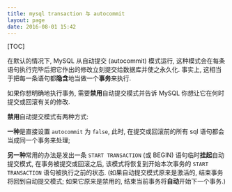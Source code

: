 ```yaml
---
title: mysql transaction 与 autocommit
layout: page
date: 2016-08-01 15:42
---
```


[TOC]

在默认的情况下, MySQL 从自动提交 (autocommit) 模式运行, 这种模式会在每条语句执行完毕后把它作出的修改立刻提交给数据库并使之永久化. 事实上, 这相当于把每一条语句都**隐含**地当做一个**事务**来执行.

如果你想明确地执行事务, 需要**禁用**自动提交模式并告诉 MySQL 你想让它在何时提交或回滚有关的修改.

**禁用**自动提交模式有两种方式:

**一种**是直接设置 `autocommit` 为 `false`, 此时, 在提交或回滚前的所有 sql 语句都会当成同一个事务来处理;

**另一种**常用的办法是发出一条 `START TRANSACTION` (或 BEGIN) 语句临时**挂起**自动提交模式, 在事务被提交或回滚之后, 该模式将恢复到开始本次事务的 `START TRANSACTION` 语句被执行之前的状态. (如果自动提交模式原来是激活的, 结束事务将回到自动提交模式; 如果它原来是禁用的, 结束当前事务将**自动**开始下一个事务.)
